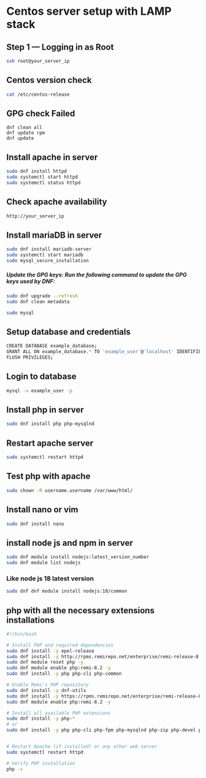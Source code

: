 # Centos server setup with LAMP stack

## Step 1 — Logging in as Root

```bash
ssh root@your_server_ip
```
## Centos version check
```bash
cat /etc/centos-release
```
## GPG check Failed
```base
dnf clean all
dnf update rpm
dnf update

```

## Install apache in server

```bash
sudo dnf install httpd
sudo systemctl start httpd
sudo systemctl status httpd
```

## Check apache availability

```bash
http://your_server_ip
```

## Install mariaDB in server

```bash
sudo dnf install mariadb-server
sudo systemctl start mariadb
sudo mysql_secure_installation
```

##### Update the GPG keys: Run the following command to update the GPG keys used by DNF:
```bash
sudo dnf upgrade --refresh
sudo dnf clean metadata
```

```bash
sudo mysql
```

## Setup database and credentials

```bash
CREATE DATABASE example_database;
GRANT ALL ON example_database.* TO 'example_user'@'localhost' IDENTIFIED BY 'password' WITH GRANT OPTION;
FLUSH PRIVILEGES;
```

## Login to database

```bash
mysql -u example_user -p
```

## Install php in server

```bash
sudo dnf install php php-mysqlnd
```

## Restart apache server

```bash
sudo systemctl restart httpd
```

## Test php with apache

```bash
sudo chown -R username.username /var/www/html/
```

## Install nano or vim

```bash
sudo dnf install nano
```

## install node js and npm in server

```bash
sudo dnf module install nodejs:latest_version_number
sudo dnf module list nodejs
```

### Like node js 18 latest version

```bash
sudo dnf dnf module install nodejs:18/common
```

## php with all the necessary extensions installations

```bash
#!/bin/bash

# Install PHP and required dependencies
sudo dnf install -y epel-release
sudo dnf install -y http://rpms.remirepo.net/enterprise/remi-release-8.rpm
sudo dnf module reset php -y
sudo dnf module enable php:remi-8.2 -y
sudo dnf install -y php php-cli php-common

# Enable Remi's PHP repository
sudo dnf install -y dnf-utils
sudo dnf install -y https://rpms.remirepo.net/enterprise/remi-release-8.rpm
sudo dnf module enable php:remi-8.2 -y

# Install all available PHP extensions
sudo dnf install -y php-*
# or 
sudo dnf install -y php php-cli php-fpm php-mysqlnd php-zip php-devel php-gd php-mbstring php-curl php-xml php-pear php-bcmath php-json php-openssl php-pdo php-ldap php-pecl-imagick php-pecl-memcache php-pecl-redis php-pecl-apcu php-pecl-mongodb


# Restart Apache (if installed) or any other web server
sudo systemctl restart httpd

# Verify PHP installation
php -v

```
